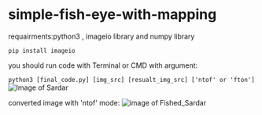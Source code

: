 # simple-fish-eye-with-mapping
requairments:python3 , imageio library and numpy library

```pip install imageio```

you should run code with Terminal or CMD with argument:

```python3 [final_code.py] [img_src] [resualt_img_src] ['ntof' or 'fton']```
![Image of Sardar](https://snn.ir/files/fa/news/1398/7/6/788738_860.jpg)

converted image with 'ntof' mode:
![image of Fished_Sardar](https://i.ibb.co/K52pc8q/res.jpg)
